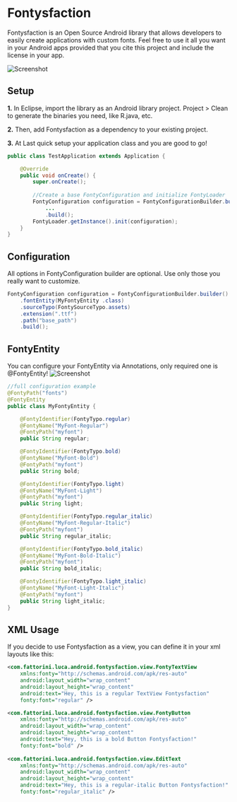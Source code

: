 Fontysfaction
=============

Fontysfaction is an Open Source Android library that allows developers to easily create applications with custom fonts. Feel free to use it all you want in your Android apps provided that you cite this project and include the license in your app.


![Screenshot](https://raw.github.com/FattoriniLuca/Fontysfaction/master/screen-app.png)


Setup
-----
__1.__ In Eclipse, import the library as an Android library project. Project > Clean to generate the binaries 
you need, like R.java, etc.

__2.__ Then, add Fontysfaction as a dependency to your existing project.

__3.__ At Last quick setup your application class and you are good to go!

```java
public class TestApplication extends Application {

	@Override
	public void onCreate() {
		super.onCreate();
		
		//Create a base FontyConfiguration and initialize FontyLoader
		FontyConfiguration configuration = FontyConfigurationBuilder.builder()
		    ...		
		    .build();
		FontyLoader.getInstance().init(configuration);
	}
}
```

Configuration
-----
All options in FontyConfiguration builder are optional. Use only those you really want to customize.
```java
FontyConfiguration configuration = FontyConfigurationBuilder.builder()
	.fontEntity(MyFontyEntity .class)
	.sourceTypo(FontySourceTypo.assets)
	.extension(".ttf")
	.path("base_path")
	.build();
```

FontyEntity
-----
You can configure your FontyEntity via Annotations, only required one is @FontyEntity!
![Screenshot](https://raw.github.com/FattoriniLuca/Fontysfaction/master/test-configuration.png) 
```java
//full configuration example
@FontyPath("fonts")
@FontyEntity
public class MyFontyEntity {

	@FontyIdentifier(FontyTypo.regular)
	@FontyName("MyFont-Regular")
	@FontyPath("myfont")
	public String regular;

	@FontyIdentifier(FontyTypo.bold)
	@FontyName("MyFont-Bold")
	@FontyPath("myfont")
	public String bold;

	@FontyIdentifier(FontyTypo.light)
	@FontyName("MyFont-Light")
	@FontyPath("myfont")
	public String light;

	@FontyIdentifier(FontyTypo.regular_italic)
	@FontyName("MyFont-Regular-Italic")
	@FontyPath("myfont")
	public String regular_italic;

	@FontyIdentifier(FontyTypo.bold_italic)
	@FontyName("MyFont-Bold-Italic")
	@FontyPath("myfont")
	public String bold_italic;

	@FontyIdentifier(FontyTypo.light_italic)
	@FontyName("MyFont-Light-Italic")
	@FontyPath("myfont")
	public String light_italic;
}
```

XML Usage
-----
If you decide to use Fontysfaction as a view, you can define it in your xml layouts like this:
```xml
<com.fattorini.luca.android.fontysfaction.view.FontyTextView
    xmlns:fonty="http://schemas.android.com/apk/res-auto"
    android:layout_width="wrap_content"
    android:layout_height="wrap_content"
    android:text="Hey, this is a regular TextView Fontysfaction"
    fonty:font="regular" />

<com.fattorini.luca.android.fontysfaction.view.FontyButton
    xmlns:fonty="http://schemas.android.com/apk/res-auto"
    android:layout_width="wrap_content"
    android:layout_height="wrap_content"
    android:text="Hey, this is a bold Button Fontysfaction!"
    fonty:font="bold" />
    
<com.fattorini.luca.android.fontysfaction.view.EditText
    xmlns:fonty="http://schemas.android.com/apk/res-auto"
    android:layout_width="wrap_content"
    android:layout_height="wrap_content"
    android:text="Hey, this is a regular-italic Button Fontysfaction!"
    fonty:font="regular_italic" />
```
